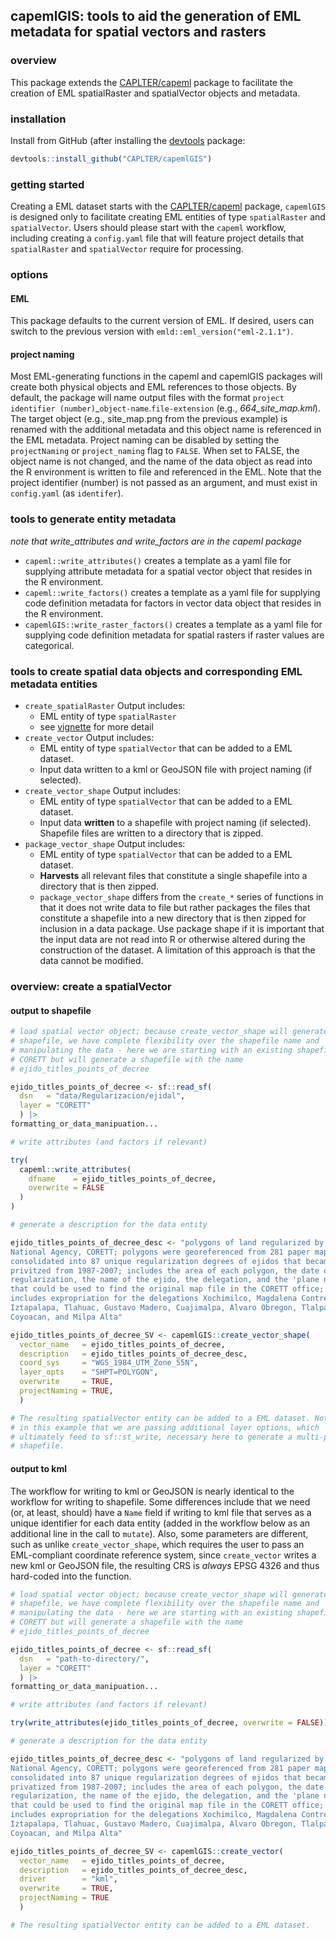 
<!-- README.md is generated from README.Rmd. Please edit the latter. -->

<br> <br>

## capemlGIS: tools to aid the generation of EML metadata for spatial vectors and rasters

### overview

This package extends the
[CAPLTER/capeml](https://github.com/CAPLTER/capeml) package to
facilitate the creation of EML spatialRaster and spatialVector objects
and metadata.

### installation

Install from GitHub (after installing the
[devtools](https://cran.r-project.org/web/packages/devtools/index.html)
package:

``` r
devtools::install_github("CAPLTER/capemlGIS")
```

### getting started

Creating a EML dataset starts with the
[CAPLTER/capeml](https://github.com/CAPLTER/capeml) package, `capemlGIS`
is designed only to facilitate creating EML entities of type
`spatialRaster` and `spatialVector`. Users should please start with the
`capeml` workflow, including creating a `config.yaml` file that will
feature project details that `spatialRaster` and `spatialVector` require
for processing.

### options

#### EML

This package defaults to the current version of EML. If desired, users
can switch to the previous version with
`emld::eml_version("eml-2.1.1")`.

#### project naming

Most EML-generating functions in the capeml and capemlGIS packages will
create both physical objects and EML references to those objects. By
default, the package will name output files with the format `project
identifier (number)`\_`object-name`.`file-extension` (e.g.,
*664\_site\_map.kml*). The target object (e.g., site\_map.png from the
previous example) is renamed with the additional metadata and this
object name is referenced in the EML metadata. Project naming can be
disabled by setting the `projectNaming` or `project_naming` flag to
`FALSE`. When set to FALSE, the object name is not changed, and the name
of the data object as read into the R environment is written to file and
referenced in the EML. Note that the project identifier (number) is not
passed as an argument, and must exist in `config.yaml` (as `identifer`).

### tools to generate entity metadata

*note that write\_attributes and write\_factors are in the capeml
package*

  - `capeml::write_attributes()` creates a template as a yaml file for
    supplying attribute metadata for a spatial vector object that
    resides in the R environment.
  - `capeml::write_factors()` creates a template as a yaml file for
    supplying code definition metadata for factors in vector data object
    that resides in the R environment.
  - `capemlGIS::write_raster_factors()` creates a template as a yaml
    file for supplying code definition metadata for spatial rasters if
    raster values are categorical.

### tools to create spatial data objects and corresponding EML metadata entities

  - `create_spatialRaster` Output includes:
      - EML entity of type `spatialRaster`
      - see
        [vignette](https://caplter.github.io/capeml/articles/create_spatialRaster.html)
        for more detail
  - `create_vector` Output includes:
      - EML entity of type `spatialVector` that can be added to a EML
        dataset.
      - Input data written to a kml or GeoJSON file with project naming
        (if selected).
  - `create_vector_shape` Output includes:
      - EML entity of type `spatialVector` that can be added to a EML
        dataset.
      - Input data **written** to a shapefile with project naming (if
        selected). Shapefile files are written to a directory that is
        zipped.
  - `package_vector_shape` Output includes:
      - EML entity of type `spatialVector` that can be added to a EML
        dataset.
      - **Harvests** all relevant files that constitute a single
        shapefile into a directory that is then zipped.
      - `package_vector_shape` differs from the `create_*` series of
        functions in that it does not write data to file but rather
        packages the files that constitute a shapefile into a new
        directory that is then zipped for inclusion in a data package.
        Use package shape if it is important that the input data are not
        read into R or otherwise altered during the construction of the
        dataset. A limitation of this approach is that the data cannot
        be modified.

### overview: create a spatialVector

#### output to shapefile

``` r
# load spatial vector object; because create_vector_shape will generate a new
# shapefile, we have complete flexibility over the shapefile name and
# manipulating the data - here we are starting with an existing shapefile named
# CORETT but will generate a shapefile with the name
# ejido_titles_points_of_decree

ejido_titles_points_of_decree <- sf::read_sf(
  dsn   = "data/Regularizacion/ejidal",
  layer = "CORETT"
  ) |>
formatting_or_data_manipuation...

# write attributes (and factors if relevant)

try(
  capeml::write_attributes(
    dfname    = ejido_titles_points_of_decree,
    overwrite = FALSE
  )
)

# generate a description for the data entity

ejido_titles_points_of_decree_desc <- "polygons of land regularized by the
National Agency, CORETT; polygons were georeferenced from 281 paper maps,
consolidated into 87 unique regularization degrees of ejidos that became
privitzed from 1987-2007; includes the area of each polygon, the date of
regularization, the name of the ejido, the delegation, and the 'plane number'
that could be used to find the original map file in the CORETT office; it only
includes expropriation for the delegations Xochimilco, Magdalena Contreras,
Iztapalapa, Tlahuac, Gustavo Madero, Cuajimalpa, Alvaro Obregon, Tlalpan,
Coyoacan, and Milpa Alta"

ejido_titles_points_of_decree_SV <- capemlGIS::create_vector_shape(
  vector_name   = ejido_titles_points_of_decree,
  description   = ejido_titles_points_of_decree_desc,
  coord_sys     = "WGS_1984_UTM_Zone_55N",
  layer_opts    = "SHPT=POLYGON",
  overwrite     = TRUE,
  projectNaming = TRUE,
  )

# The resulting spatialVector entity can be added to a EML dataset. Note also
# in this example that we are passing additional layer options, which
# ultimately feed to sf::st_write, necessary here to generate a multi-polygon
# shapefile.
```

#### output to kml

The workflow for writing to kml or GeoJSON is nearly identical to the
workflow for writing to shapefile. Some differences include that we need
(or, at least, should) have a `Name` field if writing to kml file that
serves as a unique identifier for each data entity (added in the
workflow below as an additional line in the call to `mutate`). Also,
some parameters are different, such as unlike `create_vector_shape`,
which requires the user to pass an EML-compliant coordinate reference
system, since `create_vector` writes a new kml or GeoJSON file, the
resulting CRS is *always* EPSG 4326 and thus hard-coded into the
function.

``` r
# load spatial vector object; because create_vector_shape will generate a new
# shapefile, we have complete flexibility over the shapefile name and
# manipulating the data - here we are starting with an existing shapefile named
# CORETT but will generate a shapefile with the name
# ejido_titles_points_of_decree 

ejido_titles_points_of_decree <- sf::read_sf(
  dsn   = "path-to-directory/",
  layer = "CORETT"
  ) |>
formatting_or_data_manipuation...

# write attributes (and factors if relevant)

try(write_attributes(ejido_titles_points_of_decree, overwrite = FALSE))

# generate a description for the data entity

ejido_titles_points_of_decree_desc <- "polygons of land regularized by the
National Agency, CORETT; polygons were georeferenced from 281 paper maps,
consolidated into 87 unique regularization degrees of ejidos that became
privatized from 1987-2007; includes the area of each polygon, the date of
regularization, the name of the ejido, the delegation, and the 'plane number'
that could be used to find the original map file in the CORETT office; it only
includes expropriation for the delegations Xochimilco, Magdalena Contreras,
Iztapalapa, Tlahuac, Gustavo Madero, Cuajimalpa, Alvaro Obregon, Tlalpan,
Coyoacan, and Milpa Alta"

ejido_titles_points_of_decree_SV <- capemlGIS::create_vector(
  vector_name   = ejido_titles_points_of_decree,
  description   = ejido_titles_points_of_decree_desc,
  driver        = "kml",
  overwrite     = TRUE,
  projectNaming = TRUE
  )

# The resulting spatialVector entity can be added to a EML dataset.
```
